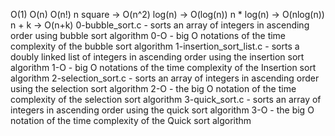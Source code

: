 O(1)
O(n)
O(n!)
n square -> O(n^2)
log(n) -> O(log(n))
n * log(n) -> O(nlog(n))
n + k -> O(n+k)
0-bubble_sort.c - sorts an array of integers in ascending order using bubble sort algorithm
0-O - big O notations of the time complexity of the bubble sort algorithm
1-insertion_sort_list.c - sorts a doubly linked list of integers in ascending order using the insertion sort algorithm
1-O - big O notations of the time complexity of the Insertion sort algorithm
2-selection_sort.c - sorts an array of integers in ascending order using the selection sort algorithm
2-O - the big O notation of the time complexity of the selection sort algorithm
3-quick_sort.c - sorts an array of integers in ascending order using the quick sort algorithm
3-O - the big O notation of the time complexity of the Quick sort algorithm
